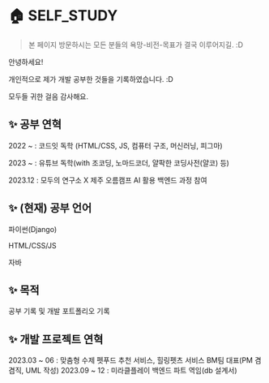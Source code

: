 # 🏠 SELF_STUDY
> 본 페이지 방문하시는 모든 분들의 욕망-비전-목표가 결국 이루어지길. :D

안녕하세요!

개인적으로 제가 개발 공부한 것들을 기록하였습니다. :D

모두들 귀한 걸음 감사해요.

## ✨  공부 연혁 
2022 ~ : 코드잇 독학 (HTML/CSS, JS, 컴퓨터 구조, 머신러닝, 피그마)

2023 ~ : 유튜브 독학(with 조코딩, 노마드코더, 얄팍한 코딩사전(얄코) 등)

2023.12 : 모두의 연구소 X 제주 오름캠프 AI 활용 백엔드 과정 참여

## ✨  (현재) 공부 언어
파이썬(Django)

HTML/CSS/JS

자바

## ✨ 목적
공부 기록 및 개발 포트폴리오 기록

## ✨ 개발 프로젝트 연혁
2023.03 ~ 06 : 맞춤형 수제 펫푸드 추천 서비스, 힐링펫츠 서비스 BM팀 대표(PM 겸겸직, UML 작성)
2023.09 ~ 12 : 미라클플레이 백엔드 파트 역임(db 설계서)
